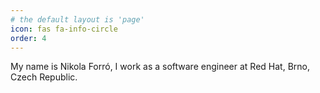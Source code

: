 ```yaml
---
# the default layout is 'page'
icon: fas fa-info-circle
order: 4
---
```


My name is Nikola Forró, I work as a software engineer at Red Hat, Brno, Czech Republic.
